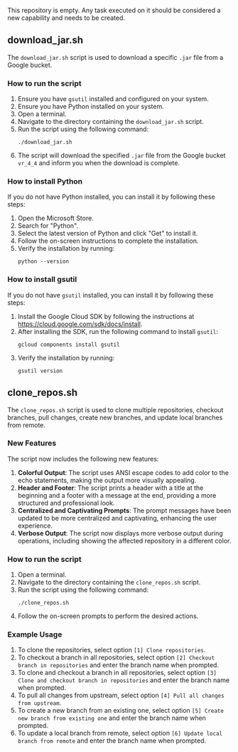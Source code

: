 This repository is empty. Any task executed on it should be considered a new capability and needs to be created.

## download_jar.sh

The `download_jar.sh` script is used to download a specific `.jar` file from a Google bucket.

### How to run the script

1. Ensure you have `gsutil` installed and configured on your system.
2. Ensure you have Python installed on your system.
3. Open a terminal.
4. Navigate to the directory containing the `download_jar.sh` script.
5. Run the script using the following command:
   ```
   ./download_jar.sh
   ```
6. The script will download the specified `.jar` file from the Google bucket `vr_4_4` and inform you when the download is complete.

### How to install Python

If you do not have Python installed, you can install it by following these steps:

1. Open the Microsoft Store.
2. Search for "Python".
3. Select the latest version of Python and click "Get" to install it.
4. Follow the on-screen instructions to complete the installation.
5. Verify the installation by running:
   ```
   python --version
   ```

### How to install gsutil

If you do not have `gsutil` installed, you can install it by following these steps:

1. Install the Google Cloud SDK by following the instructions at https://cloud.google.com/sdk/docs/install.
2. After installing the SDK, run the following command to install `gsutil`:
   ```
   gcloud components install gsutil
   ```
3. Verify the installation by running:
   ```
   gsutil version
   ```

## clone_repos.sh

The `clone_repos.sh` script is used to clone multiple repositories, checkout branches, pull changes, create new branches, and update local branches from remote.

### New Features

The script now includes the following new features:

1. **Colorful Output**: The script uses ANSI escape codes to add color to the echo statements, making the output more visually appealing.
2. **Header and Footer**: The script prints a header with a title at the beginning and a footer with a message at the end, providing a more structured and professional look.
3. **Centralized and Captivating Prompts**: The prompt messages have been updated to be more centralized and captivating, enhancing the user experience.
4. **Verbose Output**: The script now displays more verbose output during operations, including showing the affected repository in a different color.

### How to run the script

1. Open a terminal.
2. Navigate to the directory containing the `clone_repos.sh` script.
3. Run the script using the following command:
   ```
   ./clone_repos.sh
   ```
4. Follow the on-screen prompts to perform the desired actions.

### Example Usage

1. To clone the repositories, select option `[1] Clone repositories`.
2. To checkout a branch in all repositories, select option `[2] Checkout branch in repositories` and enter the branch name when prompted.
3. To clone and checkout a branch in all repositories, select option `[3] Clone and checkout branch in repositories` and enter the branch name when prompted.
4. To pull all changes from upstream, select option `[4] Pull all changes from upstream`.
5. To create a new branch from an existing one, select option `[5] Create new branch from existing one` and enter the branch name when prompted.
6. To update a local branch from remote, select option `[6] Update local branch from remote` and enter the branch name when prompted.
